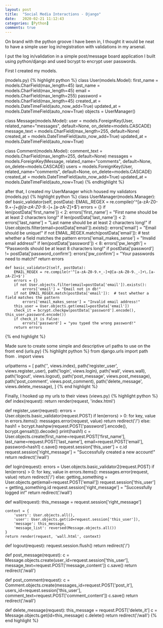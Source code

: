 ```yaml
---
layout: post
title:  "Social Media Interactions - Django"
date:   2020-02-21 11:12:43
categories: [Python]
comments: true
---
```

On brand with the python groove I have been in, I thought it would be neat to have a simple user log in/registration with validations in my arsenal. 

I put the log in/validation in a simple post/message board application I built using python/django and used bcrypt to encrypt user passwords.

First I created my models.

(models.py)
{% highlight python %}
class User(models.Model):
    first_name = models.CharField(max_length=45)
    last_name = models.CharField(max_length=45)
    email = models.CharField(max_length=255)
    password = models.CharField(max_length=45)
    created_at = models.DateTimeField(auto_now_add=True)
    updated_at = models.DateTimeField(auto_now=True)
    objects = UserManager()


class Message(models.Model):
    user = models.ForeignKey(User, related_name="messages", default=None, on_delete=models.CASCADE)
    message_text = models.CharField(max_length=255, default=None)
    created_at = models.DateTimeField(auto_now_add=True)
    updated_at = models.DateTimeField(auto_now=True)


class Comment(models.Model):
    comment_text = models.CharField(max_length=255, default=None)
    messages = models.ForeignKey(Message, related_name="comments", default=None, on_delete=models.CASCADE)
    users = models.ForeignKey(User, related_name="comments", default=None, on_delete=models.CASCADE)
    created_at = models.DateTimeField(auto_now_add=True)
    updated_at = models.DateTimeField(auto_now=True)
{% endhighlight %}

after that, I created my UserManager which housed my validators
(models.py)
{% highlight python %}
class UserManager(models.Manager):
    def basic_validator(self, postData):
        EMAIL_REGEX = re.compile(r'^[a-zA-Z0-9.+_-]+@[a-zA-Z0-9._-]+\.[a-zA-Z]+$')
        errors = {}
        if len(postData['first_name']) < 2:
            errors['first_name'] = "First name should be at least 2 characters long!"
        if len(postData['last_name']) < 2:
            errors['last_name'] = "Last name should be at least 2 characters long!"
        if User.objects.filter(email=postData['email']).exists():
            errors['email'] = "Email should be unique!"
        if not EMAIL_REGEX.match(postData['email']):  # test whether a field matches the pattern
            errors['email_makes_sense'] = "Invalid email address!"
        if len(postData['password']) < 8:
            errors['pw_length'] = "Passwords should be at least 8 characters long!"
        if postData['password'] != postData['password_confirm']:
            errors['pw_confirm'] = "Your passwords need to match!"
        return errors

    def basic_validator2(self, postData):
        EMAIL_REGEX = re.compile(r'^[a-zA-Z0-9.+_-]+@[a-zA-Z0-9._-]+\.[a-zA-Z]+$')
        errors = {}
        if not User.objects.filter(email=postData['email']).exists():
            errors['email'] = "Email not in db!"
        if not EMAIL_REGEX.match(postData['email']):  # test whether a field matches the pattern
            errors['email_makes_sense'] = "Invalid email address!"
        this_user = User.objects.get(email=postData['email'])
        check_it = bcrypt.checkpw(postData['password'].encode(), this_user.password.encode())
        if check_it is False:
            errors['password'] = "you typed the wrong password!"
        return errors
{% end highlight %}

Made sure to create some simple and descriptive url paths to use on the front end
(urls.py)
{% highlight python %}
from django.urls import path
from . import views

urlpatterns = [
    path('', views.index),
    path('register_user', views.register_user),
    path('login', views.login),
    path('wall', views.wall),
    path('logout', views.logout),
    path('post_message', views.post_message),
    path('post_comment', views.post_comment),
    path('delete_message', views.delete_message),
]
{% end highlight %}

Finally, I hooked up my urls to their views
(views.py)
{% highlight python %}
def index(request):
    return render(request, 'index.html')


def register_user(request):
    errors = User.objects.basic_validator(request.POST)
    if len(errors) > 0:
        for key, value in errors.items():
            messages.error(request, value)
        return redirect('/')
    else:
        hash1 = bcrypt.hashpw(request.POST['password'].encode(), bcrypt.gensalt()).decode()
        print(hash1)
        c = User.objects.create(first_name=request.POST['first_name'], last_name=request.POST['last_name'],
                                email=request.POST['email'], password=hash1)
        c.save()
        request.session['this_user'] = c.id
        request.session['right_message'] = "Successfully created a new account!"
        return redirect('/wall')


def login(request):
    errors = User.objects.basic_validator2(request.POST)
    if len(errors) > 0:
        for key, value in errors.items():
            messages.error(request, value)
        return redirect('/')
    else:
        getting_something = User.objects.get(email=request.POST['email'])
        request.session['this_user'] = getting_something.id
        request.session['right_message'] = "Successfully logged in!"
        return redirect('/wall')


def wall(request):
    this_message = request.session['right_message']

    context = {
        'users': User.objects.all(),
        'user': User.objects.get(id=request.session['this_user']),
        'message': this_message,
        'message_list': reversed(Message.objects.all())
    }
    return render(request, 'wall.html', context)


def logout(request):
    request.session.flush()
    return redirect('/')


def post_message(request):
    c = Message.objects.create(user_id=request.session['this_user'], message_text=request.POST['message_content'])
    c.save()
    return redirect('/wall')

def post_comment(request):
    c = Comment.objects.create(messages_id=request.POST['post_it'], users_id=request.session['this_user'], comment_text=request.POST['comment_content'])
    c.save()
    return redirect('/wall')

def delete_message(request):
    this_message = request.POST['delete_it']
    c = Message.objects.get(id=this_message)
    c.delete()
    return redirect('/wall')
{% end highlight %}